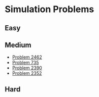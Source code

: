 # Simulation Problems

## Easy

## Medium
- [Problem 2462](../problems/2462_total_cost_to_hire_k_workers/README.md)
- [Problem 735](../problems/735_asteroid_collision/README.md)
- [Problem 2390](../problems/2390_removing_stars_from_a_string/README.md)
- [Problem 2352](../problems/2352_equal_row_and_column_pairs/README.md)

## Hard


